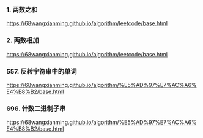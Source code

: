 ### 1. 两数之和
https://68wangxianming.github.io/algorithm/leetcode/base.html
### 2. 两数相加
https://68wangxianming.github.io/algorithm/leetcode/base.html
### 557. 反转字符串中的单词
https://68wangxianming.github.io/algorithm/%E5%AD%97%E7%AC%A6%E4%B8%B2/base.html
### 696. 计数二进制子串
https://68wangxianming.github.io/algorithm/%E5%AD%97%E7%AC%A6%E4%B8%B2/base.html

